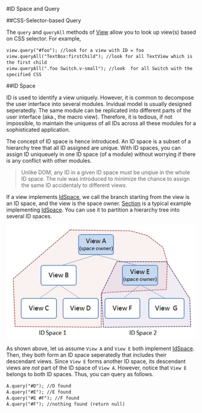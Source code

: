 #ID Space and Query

##CSS-Selector-based Query

The `query` and `queryAll` methods of [View](http://rikulo.org/api/_/view/TextView.html) allow you to look up view(s) based on CSS selector. For example,

    view.query("#foo"); //look for a view with ID = foo
    view.queryAll("TextBox:firstChild"); //look for all TextView which is the first child
    view.queryAll(".foo Switch.v-small"); //look  for all Switch with the specified CSS

##ID Space

ID is used to identify a view uniquely. However, it is common to decompose the user interface into several modules. Invidual model is usually designed seperatedly. The same module can be replicated into different parts of the user interface (aka., the macro view). Therefore, it is tedious, if not impossible, to maintain the uniquess of all IDs across all these modules for a sophisticated application.

The concept of ID space is hence introduced. An ID space is a subset of a hierarchy tree that all ID assigned are unique. With ID spaces, you can assign ID uniqueuely in one ID space (of a module) without worrying if there is any conflict with other modules.

> Unlike DOM, any ID in a given ID space must be unqiue in the whole ID space. The rule was introduced to minimize the chance to assign the same ID accidentaly to different views.

If a view implements [IdSpace](http://rikulo.org/api/_/view/IdSpace.html), we call the branch starting from the view is an ID space, and the view is the space owner. [Section](http://rikulo.org/api/_/view/Section.html) is a typical example implementing [IdSpace](http://rikulo.org/api/_/view/IdSpace.html). You can use it to partition a hierarchy tree into several ID spaces.

![ID Spaces](idspace.jpg?raw=true)

As shown above, let us assume `View A` and `View E` both implement [IdSpace](http://rikulo.org/api/_/view/IdSpace.html). Then, they both form an ID space seperatedly that includes their descendant views. Since `View E` forms another ID space, its descendant views are *not* part of the ID space of `View A`. However, notice that `View E` belongs to both ID spaces. Thus, you can query as follows.

    A.query("#D"); //D found
    A.query("#E"); //E found
    A.query("#E #F"); //F found
    A.query("#F"); //nothing found (return null)